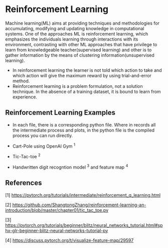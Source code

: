 # Reinforcement Learning

Machine learning(ML) aims at providing techniques and methodologies for accumulating, modifying and updating knowledge in computational systems. One of the approaches ML is reinforcement learning, which emphasizes the individuals learning through interactions with its environment, contrasting with other ML approaches that have privilege to learn from knowledgeable teacher(supervised learning) and other is to gather information by the means of clustering information(unsupervised learning). 
* In reinforcement learning the learner is not told which action to take and which action will give the maximum reward by using trial-and-error method.
* Reinforcement learning is a problem formulation, not a solution technique. In the absence of a training dataset, it is bound to learn from experience.


## Reinforcement Learning Examples
* In each file, there is a corresponding python file. Where in records all the intermediate process and plots, in the python file is the compiled process you can run directly.

* Cart-Pole using OpenAI Gym <sup>1</sup>
* Tic-Tac-toe <sup>2</sup>
* Handwritten digit recogntion model <sup>3</sup> and feature map <sup>4</sup>










## References
[1] https://pytorch.org/tutorials/intermediate/reinforcement_q_learning.html

[2] https://github.com/ShangtongZhang/reinforcement-learning-an-introduction/blob/master/chapter01/tic_tac_toe.py

[3] https://pytorch.org/tutorials/beginner/blitz/neural_networks_tutorial.html#sphx-glr-beginner-blitz-neural-networks-tutorial-py

[4] https://discuss.pytorch.org/t/visualize-feature-map/29597
